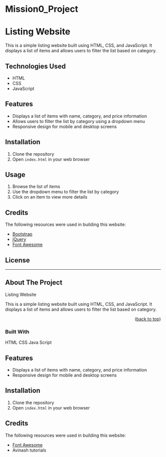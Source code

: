 # Mission0_Project
# Listing Website

This is a simple listing website built using HTML, CSS, and JavaScript. It displays a list of items and allows users to filter the list based on category.

## Technologies Used

* HTML
* CSS
* JavaScript

## Features

* Displays a list of items with name, category, and price information
* Allows users to filter the list by category using a dropdown menu
* Responsive design for mobile and desktop screens

## Installation

1. Clone the repository
2. Open `index.html` in your web browser

## Usage

1. Browse the list of items
2. Use the dropdown menu to filter the list by category
3. Click on an item to view more details

## Credits

The following resources were used in building this website:

* [Bootstrap](https://getbootstrap.com/)
* [jQuery](https://jquery.com/)
* [Font Awesome](https://fontawesome.com/)

## License
------------------------------------------------------


## About The Project

Listing Website

This is a simple listing website built using HTML, CSS, and JavaScript. It displays a list of items and allows users to filter the list based on category.



<p align="right">(<a href="#readme-top">back to top</a>)</p>



### Built With

HTML
CSS
Java Script


## Features

* Displays a list of items with name, category, and price information
* Responsive design for mobile and desktop screens



## Installation

1. Clone the repository
2. Open `index.html` in your web browser


## Credits

The following resources were used in building this website:
* [Font Awesome](https://fontawesome.com/)
* Avinash tutorials
